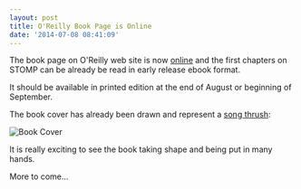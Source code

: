 ```yaml
---
layout: post
title: O'Reilly Book Page is Online
date: '2014-07-08 08:41:09'
---
```


The book page on O'Reilly web site is now [online][oreilly] and the first chapters on STOMP can be already be read in early release ebook format.

It should be available in printed edition at the end of August or beginning of September.

The book cover has already been drawn and represent a [song thrush][thrush]:

![Book Cover](http://akamaicovers.oreilly.com/images/0636920032366/rc_cat.gif)

It is really exciting to see the book taking shape and being put in many hands.

More to come...

[oreilly]: http://shop.oreilly.com/product/0636920032366.do
[thrush]: http://en.wikipedia.org/wiki/Song_thrush